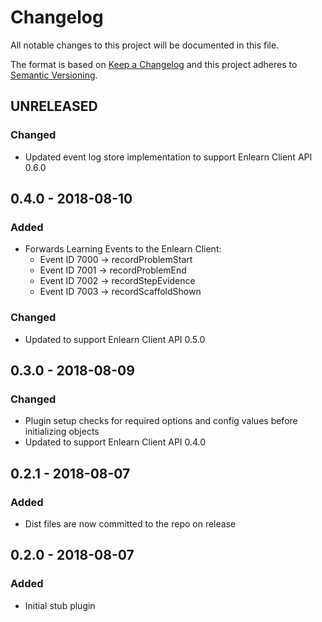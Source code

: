 # Changelog
All notable changes to this project will be documented in this file.

The format is based on [Keep a Changelog](http://keepachangelog.com) and this project adheres to [Semantic Versioning](http://semver.org).

## UNRELEASED
### Changed
- Updated event log store implementation to support Enlearn Client API 0.6.0

## 0.4.0 - 2018-08-10
### Added
- Forwards Learning Events to the Enlearn Client:
  - Event ID 7000 -> recordProblemStart
  - Event ID 7001 -> recordProblemEnd
  - Event ID 7002 -> recordStepEvidence
  - Event ID 7003 -> recordScaffoldShown

### Changed
- Updated to support Enlearn Client API 0.5.0

## 0.3.0 - 2018-08-09
### Changed
- Plugin setup checks for required options and config values before initializing objects
- Updated to support Enlearn Client API 0.4.0

## 0.2.1 - 2018-08-07
### Added
- Dist files are now committed to the repo on release

## 0.2.0 - 2018-08-07
### Added
- Initial stub plugin

